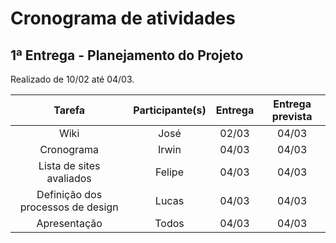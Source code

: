 # Cronograma de atividades

## 1ª Entrega - Planejamento do Projeto
<p align = "justify">Realizado de 10/02 até 04/03.</p>

|             Tarefa              |     Participante(s)       |Entrega|Entrega prevista|
|:-------------------------------:|:-------------------------:|:-----:|:--------------:|
|              Wiki               | José                      | 02/03 |     04/03      |
|           Cronograma            |         Irwin             | 04/03 |     04/03      |
|    Lista de sites avaliados     |         Felipe            | 04/03 |     04/03      |
|Definição dos processos de design|     Lucas                 | 04/03 |     04/03      |
|       Apresentação              | Todos                     | 04/03 |     04/03      | 

</br>